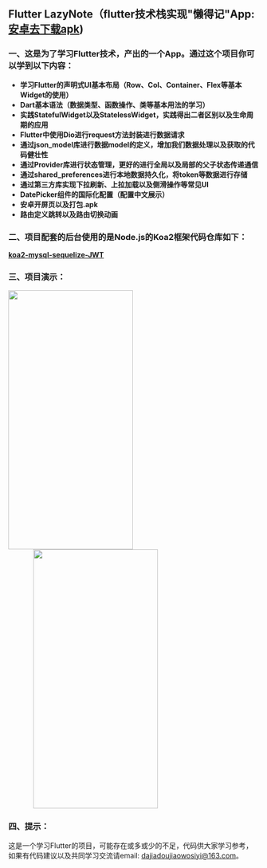 ## Flutter LazyNote（flutter技术栈实现"懒得记"App:[安卓去下载apk](https://github.com/ruralist-siyi/flutter-lazyNote/releases/tag/v1.0))
### 一、这是为了学习Flutter技术，产出的一个App。通过这个项目你可以学到以下内容：
- **学习Flutter的声明式UI基本布局（Row、Col、Container、Flex等基本Widget的使用）**
- **Dart基本语法（数据类型、函数操作、类等基本用法的学习）**
- **实践StatefulWidget以及StatelessWidget，实践得出二者区别以及生命周期的应用**
- **Flutter中使用Dio进行request方法封装进行数据请求**
- **通过json_model库进行数据model的定义，增加我们数据处理以及获取的代码健壮性**
- **通过Provider库进行状态管理，更好的进行全局以及局部的父子状态传递通信**
- **通过shared_preferences进行本地数据持久化，将token等数据进行存储**
- **通过第三方库实现下拉刷新、上拉加载以及侧滑操作等常见UI**
- **DatePicker组件的国际化配置（配置中文展示）**
- **安卓开屏页以及打包.apk**
- **路由定义跳转以及路由切换动画**



### 二、项目配套的后台使用的是Node.js的Koa2框架代码仓库如下：
**[koa2-mysql-sequelize-JWT](https://github.com/ruralist-siyi/koa2-mysql-sequelize-JWT)**



### 三、项目演示：
 <img src="https://github.com/ruralist-siyi/flutter-lazyNote/blob/master/images/flutter-gif1.gif" width="250" height="520"/> <img src="https://github.com/ruralist-siyi/flutter-lazyNote/blob/master/images/flutter-gif2.gif" width="250" height="520" style="margin-left: 50px;"/>



### 四、提示：
这是一个学习Flutter的项目，可能存在或多或少的不足，代码供大家学习参考，如果有代码建议以及共同学习交流请email: dajiadoujiaowosiyi@163.com。